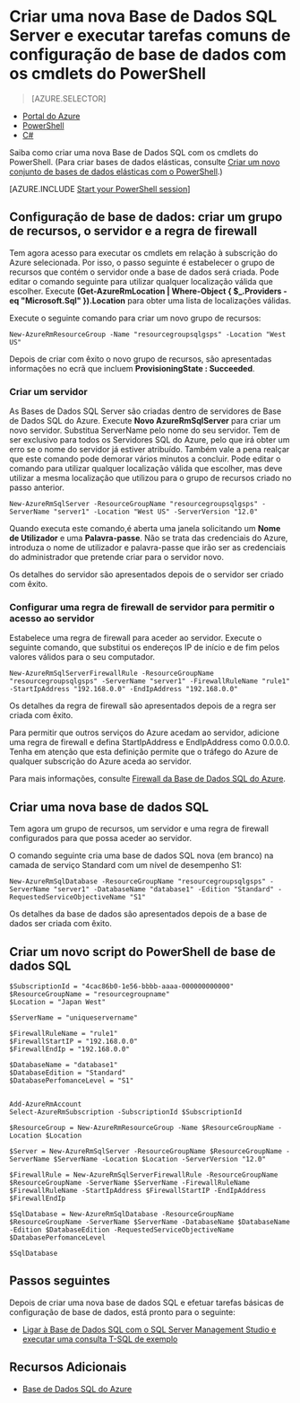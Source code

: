 <properties 
    pageTitle="Nova configuração de Base de Dados SQL com o PowerShell | Microsoft Azure" 
    description="Saiba como criar uma nova base de dados SQL Server com o PowerShell. As tarefas comuns de configuração de base de dados podem ser geridas através de cmdlets do PowerShell." 
    keywords="create new sql database,database setup"
    services="sql-database" 
    documentationCenter="" 
    authors="stevestein" 
    manager="jhubbard" 
    editor="cgronlun"/>

<tags
    ms.service="sql-database"
    ms.devlang="NA"
    ms.topic="hero-article"
    ms.tgt_pltfrm="powershell"
    ms.workload="data-management" 
    ms.date="05/09/2016"
    ms.author="sstein"/>

# Criar uma nova Base de Dados SQL Server e executar tarefas comuns de configuração de base de dados com os cmdlets do PowerShell 


> [AZURE.SELECTOR]
- [Portal do Azure](sql-database-get-started.md)
- [PowerShell](sql-database-get-started-powershell.md)
- [C#](sql-database-get-started-csharp.md)



Saiba como criar uma nova Base de Dados SQL com os cmdlets do PowerShell. (Para criar bases de dados elásticas, consulte [Criar um novo conjunto de bases de dados elásticas com o PowerShell](sql-database-elastic-pool-create-powershell.md).)


[AZURE.INCLUDE [Start your PowerShell session](../../includes/sql-database-powershell.md)]

## Configuração de base de dados: criar um grupo de recursos, o servidor e a regra de firewall

Tem agora acesso para executar os cmdlets em relação à subscrição do Azure selecionada. Por isso, o passo seguinte é estabelecer o grupo de recursos que contém o servidor onde a base de dados será criada. Pode editar o comando seguinte para utilizar qualquer localização válida que escolher. Execute **(Get-AzureRmLocation | Where-Object { $_.Providers -eq "Microsoft.Sql" }).Location** para obter uma lista de localizações válidas.

Execute o seguinte comando para criar um novo grupo de recursos:

    New-AzureRmResourceGroup -Name "resourcegroupsqlgsps" -Location "West US"

Depois de criar com êxito o novo grupo de recursos, são apresentadas informações no ecrã que incluem **ProvisioningState : Succeeded**.


### Criar um servidor 

As Bases de Dados SQL Server são criadas dentro de servidores de Base de Dados SQL do Azure. Execute **Novo AzureRmSqlServer** para criar um novo servidor. Substitua ServerName pelo nome do seu servidor. Tem de ser exclusivo para todos os Servidores SQL do Azure, pelo que irá obter um erro se o nome do servidor já estiver atribuído. Também vale a pena realçar que este comando pode demorar vários minutos a concluir. Pode editar o comando para utilizar qualquer localização válida que escolher, mas deve utilizar a mesma localização que utilizou para o grupo de recursos criado no passo anterior.

    New-AzureRmSqlServer -ResourceGroupName "resourcegroupsqlgsps" -ServerName "server1" -Location "West US" -ServerVersion "12.0"

Quando executa este comando,é aberta uma janela solicitando um **Nome de Utilizador** e uma **Palavra-passe**. Não se trata das credenciais do Azure, introduza o nome de utilizador e palavra-passe que irão ser as credenciais do administrador que pretende criar para o servidor novo.

Os detalhes do servidor são apresentados depois de o servidor ser criado com êxito.

### Configurar uma regra de firewall de servidor para permitir o acesso ao servidor

Estabelece uma regra de firewall para aceder ao servidor. Execute o seguinte comando, que substitui os endereços IP de início e de fim pelos valores válidos para o seu computador.

    New-AzureRmSqlServerFirewallRule -ResourceGroupName "resourcegroupsqlgsps" -ServerName "server1" -FirewallRuleName "rule1" -StartIpAddress "192.168.0.0" -EndIpAddress "192.168.0.0"

Os detalhes da regra de firewall são apresentados depois de a regra ser criada com êxito.

Para permitir que outros serviços do Azure acedam ao servidor, adicione uma regra de firewall e defina StartIpAddress e EndIpAddress como 0.0.0.0. Tenha em atenção que esta definição permite que o tráfego do Azure de qualquer subscrição do Azure aceda ao servidor.

Para mais informações, consulte [Firewall da Base de Dados SQL do Azure](sql-database-firewall-configure.md).


## Criar uma nova base de dados SQL

Tem agora um grupo de recursos, um servidor e uma regra de firewall configurados para que possa aceder ao servidor.

O comando seguinte cria uma base de dados SQL nova (em branco) na camada de serviço Standard com um nível de desempenho S1:


    New-AzureRmSqlDatabase -ResourceGroupName "resourcegroupsqlgsps" -ServerName "server1" -DatabaseName "database1" -Edition "Standard" -RequestedServiceObjectiveName "S1"


Os detalhes da base de dados são apresentados depois de a base de dados ser criada com êxito.

## Criar um novo script do PowerShell de base de dados SQL

    $SubscriptionId = "4cac86b0-1e56-bbbb-aaaa-000000000000"
    $ResourceGroupName = "resourcegroupname"
    $Location = "Japan West"
    
    $ServerName = "uniqueservername"
    
    $FirewallRuleName = "rule1"
    $FirewallStartIP = "192.168.0.0"
    $FirewallEndIp = "192.168.0.0"
    
    $DatabaseName = "database1"
    $DatabaseEdition = "Standard"
    $DatabasePerfomanceLevel = "S1"
    
    
    Add-AzureRmAccount
    Select-AzureRmSubscription -SubscriptionId $SubscriptionId
    
    $ResourceGroup = New-AzureRmResourceGroup -Name $ResourceGroupName -Location $Location
    
    $Server = New-AzureRmSqlServer -ResourceGroupName $ResourceGroupName -ServerName $ServerName -Location $Location -ServerVersion "12.0"
    
    $FirewallRule = New-AzureRmSqlServerFirewallRule -ResourceGroupName $ResourceGroupName -ServerName $ServerName -FirewallRuleName $FirewallRuleName -StartIpAddress $FirewallStartIP -EndIpAddress $FirewallEndIp
    
    $SqlDatabase = New-AzureRmSqlDatabase -ResourceGroupName $ResourceGroupName -ServerName $ServerName -DatabaseName $DatabaseName -Edition $DatabaseEdition -RequestedServiceObjectiveName $DatabasePerfomanceLevel
    
    $SqlDatabase
    


## Passos seguintes
Depois de criar uma nova base de dados SQL e efetuar tarefas básicas de configuração de base de dados, está pronto para o seguinte:

- [Ligar à Base de Dados SQL com o SQL Server Management Studio e executar uma consulta T-SQL de exemplo](sql-database-connect-query-ssms.md)


## Recursos Adicionais

- [Base de Dados SQL do Azure](https://azure.microsoft.com/documentation/services/sql-database/)



<!--HONumber=Jun16_HO2-->


